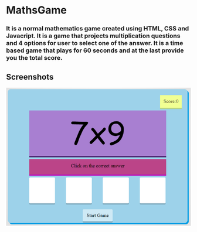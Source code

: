 # MathsGame

### It is a normal mathematics game created using HTML, CSS and Javacript. It is a game that projects multiplication questions and 4 options for user to select one of the answer. It is a time based game that plays for 60 seconds and at the last provide you the total score. 


## Screenshots


![](Images/1.PNG)
